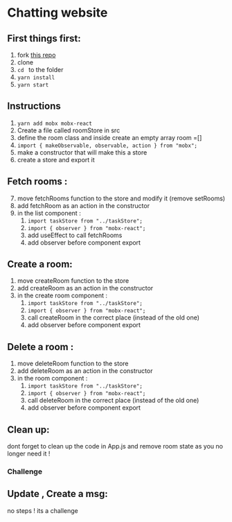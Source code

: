 # Chatting website

## First things first:
1. fork [this repo](https://github.com/JoinCODED/Task-react-MobX/)
2. clone 
3. `cd ` to the folder
4. `yarn install`
5. `yarn start`

## Instructions
1. `yarn add mobx mobx-react`
2. Create a file called roomStore in src
3. define the room class and inside create an empty array room =[]
4. `import { makeObservable, observable, action } from "mobx";`
5. make a constructor that will make this a store 
6. create a store and export it


## Fetch rooms :
7. move fetchRooms function to the store and modify it (remove setRooms)
8. add fetchRoom as an action in the constructor 
9. in the list component :
    1. `import taskStore from "../taskStore";`
    2. `import { observer } from "mobx-react";`
    3. add useEffect to call fetchRooms
    4.  add observer before component export

## Create a room:
1. move createRoom function to the store 
2. add createRoom as an action in the constructor 
9. in the create room component :
    1. `import taskStore from "../taskStore";`
    2. `import { observer } from "mobx-react";`
    3. call createRoom in the correct place (instead of the old one)
    4.  add observer before component export

## Delete a room :
1. move deleteRoom function to the store 
2. add deleteRoom as an action in the constructor 
9. in the room component :
    1. `import taskStore from "../taskStore";`
    2. `import { observer } from "mobx-react";`
    3. call deleteRoom in the correct place (instead of the old one)
    4.  add observer before component export

## Clean up:
dont forget to clean up the code in App.js and remove room state as you no longer need it !

### Challenge
## Update , Create a msg:
no steps ! its a challenge 

